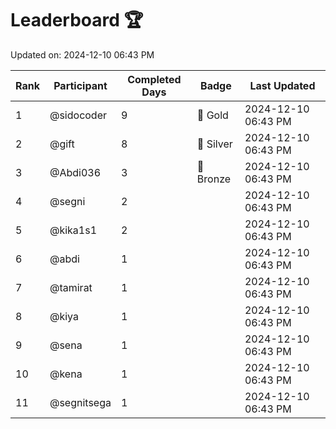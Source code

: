 # Leaderboard 🏆

Updated on: 2024-12-10 06:43 PM

| Rank | Participant       | Completed Days | Badge      | Last Updated         |
|------|-------------------|----------------|------------|----------------------|
| 1    | @sidocoder        | 9              | 🏅 Gold     | 2024-12-10 06:43 PM |
| 2    | @gift             | 8              | 🥈 Silver   | 2024-12-10 06:43 PM |
| 3    | @Abdi036          | 3              | 🥉 Bronze   | 2024-12-10 06:43 PM |
| 4    | @segni            | 2              |            | 2024-12-10 06:43 PM |
| 5    | @kika1s1          | 2              |            | 2024-12-10 06:43 PM |
| 6    | @abdi             | 1              |            | 2024-12-10 06:43 PM |
| 7    | @tamirat          | 1              |            | 2024-12-10 06:43 PM |
| 8    | @kiya             | 1              |            | 2024-12-10 06:43 PM |
| 9    | @sena             | 1              |            | 2024-12-10 06:43 PM |
| 10   | @kena             | 1              |            | 2024-12-10 06:43 PM |
| 11   | @segnitsega       | 1              |            | 2024-12-10 06:43 PM |
